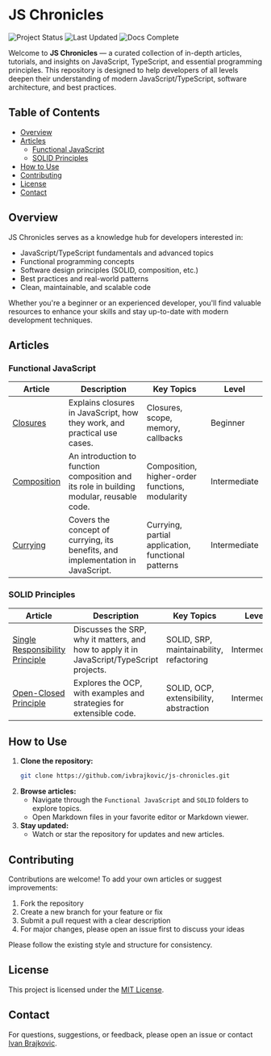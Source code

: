# JS Chronicles

![Project Status](https://img.shields.io/badge/status-active-brightgreen)
![Last Updated](https://img.shields.io/github/last-commit/ivbrajkovic/js-chronicles)
![Docs Complete](https://img.shields.io/badge/docs-complete-success)

Welcome to **JS Chronicles** — a curated collection of in-depth articles, tutorials, and insights on JavaScript, TypeScript, and essential programming principles. This repository is designed to help developers of all levels deepen their understanding of modern JavaScript/TypeScript, software architecture, and best practices.

## Table of Contents

- [Overview](#overview)
- [Articles](#articles)
  - [Functional JavaScript](#functional-javascript)
  - [SOLID Principles](#solid-principles)
- [How to Use](#how-to-use)
- [Contributing](#contributing)
- [License](#license)
- [Contact](#contact)

## Overview

JS Chronicles serves as a knowledge hub for developers interested in:

- JavaScript/TypeScript fundamentals and advanced topics
- Functional programming concepts
- Software design principles (SOLID, composition, etc.)
- Best practices and real-world patterns
- Clean, maintainable, and scalable code

Whether you're a beginner or an experienced developer, you'll find valuable resources to enhance your skills and stay up-to-date with modern development techniques.

## Articles

### Functional JavaScript

| Article                                               | Description                                                                              | Key Topics                                         | Level        |
| ----------------------------------------------------- | ---------------------------------------------------------------------------------------- | -------------------------------------------------- | ------------ |
| [Closures](Functional%20JavaScript/closures.md)       | Explains closures in JavaScript, how they work, and practical use cases.                 | Closures, scope, memory, callbacks                 | Beginner     |
| [Composition](Functional%20JavaScript/composition.md) | An introduction to function composition and its role in building modular, reusable code. | Composition, higher-order functions, modularity    | Intermediate |
| [Currying](Functional%20JavaScript/currying.md)       | Covers the concept of currying, its benefits, and implementation in JavaScript.          | Currying, partial application, functional patterns | Intermediate |

### SOLID Principles

| Article                                                                                      | Description                                                                               | Key Topics                               | Level        |
| -------------------------------------------------------------------------------------------- | ----------------------------------------------------------------------------------------- | ---------------------------------------- | ------------ |
| [Single Responsibility Principle](SOLID%20Principles/Single%20Responsibility%20Principle.md) | Discusses the SRP, why it matters, and how to apply it in JavaScript/TypeScript projects. | SOLID, SRP, maintainability, refactoring | Intermediate |
| [Open-Closed Principle](SOLID%20Principles/Open-Closed%20Principle.md)                       | Explores the OCP, with examples and strategies for extensible code.                       | SOLID, OCP, extensibility, abstraction   | Intermediate |

## How to Use

1. **Clone the repository:**
   ```bash
   git clone https://github.com/ivbrajkovic/js-chronicles.git
   ```
2. **Browse articles:**
   - Navigate through the `Functional JavaScript` and `SOLID` folders to explore topics.
   - Open Markdown files in your favorite editor or Markdown viewer.
3. **Stay updated:**
   - Watch or star the repository for updates and new articles.

## Contributing

Contributions are welcome! To add your own articles or suggest improvements:

1. Fork the repository
2. Create a new branch for your feature or fix
3. Submit a pull request with a clear description
4. For major changes, please open an issue first to discuss your ideas

Please follow the existing style and structure for consistency.

## License

This project is licensed under the [MIT License](LICENSE.md).

## Contact

For questions, suggestions, or feedback, please open an issue or contact [Ivan Brajkovic](https://github.com/ivbrajkovic).

